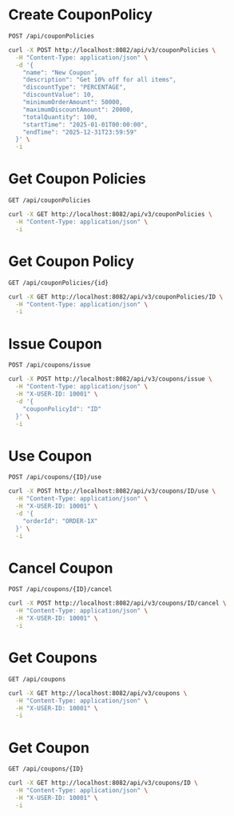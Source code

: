 # Create CouponPolicy

`POST /api/couponPolicies`

```bash
curl -X POST http://localhost:8082/api/v3/couponPolicies \
  -H "Content-Type: application/json" \
  -d '{
    "name": "New Coupon",
    "description": "Get 10% off for all items",
    "discountType": "PERCENTAGE",
    "discountValue": 10,
    "minimumOrderAmount": 50000,
    "maximumDiscountAmount": 20000,
    "totalQuantity": 100,
    "startTime": "2025-01-01T00:00:00",
    "endTime": "2025-12-31T23:59:59"
  }' \
  -i
```

# Get Coupon Policies

`GET /api/couponPolicies`

```bash
curl -X GET http://localhost:8082/api/v3/couponPolicies \
  -H "Content-Type: application/json" \
  -i
```

# Get Coupon Policy

`GET /api/couponPolicies/{id}`

```bash
curl -X GET http://localhost:8082/api/v3/couponPolicies/ID \
  -H "Content-Type: application/json" \
  -i
```

# Issue Coupon

`POST /api/coupons/issue`

```bash
curl -X POST http://localhost:8082/api/v3/coupons/issue \
  -H "Content-Type: application/json" \
  -H "X-USER-ID: 10001" \
  -d '{
    "couponPolicyId": "ID"
  }' \
  -i
```

# Use Coupon

`POST /api/coupons/{ID}/use`

```bash
curl -X POST http://localhost:8082/api/v3/coupons/ID/use \
  -H "Content-Type: application/json" \
  -H "X-USER-ID: 10001" \
  -d '{
    "orderId": "ORDER-1X"
  }' \
  -i
```

# Cancel Coupon

`POST /api/coupons/{ID}/cancel`

```bash
curl -X POST http://localhost:8082/api/v3/coupons/ID/cancel \
  -H "Content-Type: application/json" \
  -H "X-USER-ID: 10001" \
  -i
```

# Get Coupons

`GET /api/coupons`

```bash
curl -X GET http://localhost:8082/api/v3/coupons \
  -H "Content-Type: application/json" \
  -H "X-USER-ID: 10001" \
  -i
```

# Get Coupon

`GET /api/coupons/{ID}`

```bash
curl -X GET http://localhost:8082/api/v3/coupons/ID \
  -H "Content-Type: application/json" \
  -H "X-USER-ID: 10001" \
  -i
```